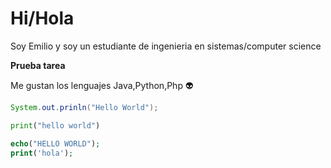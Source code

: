 # Hi/Hola
Soy Emilio y soy un estudiante de ingenieria en sistemas/computer science 

**Prueba tarea**

Me gustan los lenguajes Java,Python,Php :alien:
 
```java
System.out.prinln("Hello World");

```
```python
print("hello world")

```
```php
echo("HELLO WORLD");
print('hola');

```
